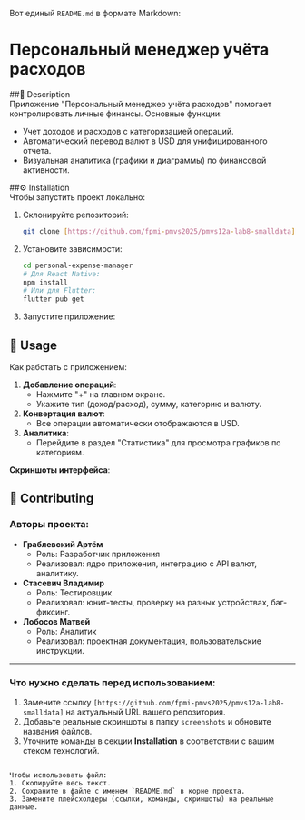Вот единый `README.md` в формате Markdown:

# Персональный менеджер учёта расходов  

##📄 Description  
Приложение "Персональный менеджер учёта расходов" помогает контролировать личные финансы. Основные функции:  
- Учет доходов и расходов с категоризацией операций.  
- Автоматический перевод валют в USD для унифицированного отчета.  
- Визуальная аналитика (графики и диаграммы) по финансовой активности.  

##⚙️ Installation  
Чтобы запустить проект локально:  
1. Склонируйте репозиторий:  
   ```bash  
   git clone [https://github.com/fpmi-pmvs2025/pmvs12a-lab8-smalldata]
   ```  
2. Установите зависимости:  
   ```bash  
   cd personal-expense-manager  
   # Для React Native:  
   npm install  
   # Или для Flutter:  
   flutter pub get  
   ```  
3. Запустите приложение:  

## 🚀 Usage  
Как работать с приложением:  
1. **Добавление операций**:  
   - Нажмите "+" на главном экране.  
   - Укажите тип (доход/расход), сумму, категорию и валюту.  
2. **Конвертация валют**:  
   - Все операции автоматически отображаются в USD.  
3. **Аналитика**:  
   - Перейдите в раздел "Статистика" для просмотра графиков по категориям.  

**Скриншоты интерфейса**:  

## 👥 Contributing  
### Авторы проекта:  
- **Граблевский Артём**  
  - Роль: Разработчик приложения  
  - Реализовал: ядро приложения, интеграцию с API валют, аналитику.  
- **Стасевич Владимир**  
  - Роль: Тестировщик  
  - Реализовал: юнит-тесты, проверку на разных устройствах, баг-фиксинг.  
- **Лобосов Матвей**  
  - Роль: Аналитик 
  - Реализовал: проектная документация, пользовательские инструкции.  

---

### Что нужно сделать перед использованием:  
1. Замените ссылку `[https://github.com/fpmi-pmvs2025/pmvs12a-lab8-smalldata]` на актуальный URL вашего репозитория.  
2. Добавьте реальные скриншоты в папку `screenshots` и обновите названия файлов.  
3. Уточните команды в секции **Installation** в соответствии с вашим стеком технологий.  
```

Чтобы использовать файл:  
1. Скопируйте весь текст.  
2. Сохраните в файле с именем `README.md` в корне проекта.  
3. Замените плейсхолдеры (ссылки, команды, скриншоты) на реальные данные.
